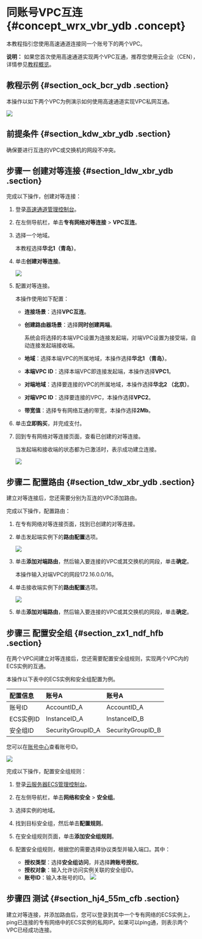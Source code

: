 # 同账号VPC互连 {#concept_wrx_vbr_ydb .concept}

本教程指引您使用高速通道连接同一个账号下的两个VPC。

**说明：** 如果您首次使用高速通道实现两个VPC互通，推荐您使用云企业（CEN），详情参见[教程概览](../../../../../intl.zh-CN/快速入门/教程概览.md#)。

## 教程示例 {#section_ock_bcr_ydb .section}

本操作以如下两个VPC为例演示如何使用高速通道实现VPC私网互通。

![](http://static-aliyun-doc.oss-cn-hangzhou.aliyuncs.com/assets/img/13830/154089921611702_zh-CN.png)

## 前提条件 {#section_kdw_xbr_ydb .section}

确保要进行互连的VPC或交换机的网段不冲突。

## 步骤一 创建对等连接 {#section_ldw_xbr_ydb .section}

完成以下操作，创建对等连接：

1.  登录[高速通道管理控制台](https://expressconnectnext.console.aliyun.com)。
2.  在左侧导航栏，单击**专有网络对等连接** \> **VPC互连**。
3.  选择一个地域。

    本教程选择**华北1（青岛）**。

4.  单击**创建对等连接**。

    ![](http://static-aliyun-doc.oss-cn-hangzhou.aliyuncs.com/assets/img/13830/154089921611683_zh-CN.png)

5.  配置对等连接。

    本操作使用如下配置：

    -   **连接场景**：选择**VPC互连**。

    -   **创建路由器场景**：选择**同时创建两端**。

        系统会将选择的本端VPC设置为连接发起端，对端VPC设置为接受端，自动连接发起端接收端。

    -   **地域**：选择本端VPC的所属地域，本操作选择**华北1 （青岛）**。

    -   **本端VPC ID**：选择本端VPC即连接发起端，本操作选择**VPC1**。

    -   **对端地域**：选择要连接的VPC的所属地域，本操作选择**华北2 （北京）**。

    -   **对端VPC ID**：选择要连接的VPC，本操作选择**VPC2**。

    -   **带宽值**：选择专有网络互通的带宽，本操作选择**2Mb**。

6.  单击**立即购买**，并完成支付。
7.  回到专有网络对等连接页面，查看已创建的对等连接。

    当发起端和接收端的状态都为已激活时，表示成功建立连接。

    ![](http://static-aliyun-doc.oss-cn-hangzhou.aliyuncs.com/assets/img/13830/154089921611684_zh-CN.png)


## 步骤二 配置路由 {#section_tdw_xbr_ydb .section}

建立对等连接后，您还需要分别为互连的VPC添加路由。

完成以下操作，配置路由：

1.  在专有网络对等连接页面，找到已创建的对等连接。
2.  单击发起端实例下的**路由配置**选项。

    ![](http://static-aliyun-doc.oss-cn-hangzhou.aliyuncs.com/assets/img/13830/154089921611686_zh-CN.png)

3.  单击**添加对端路由**，然后输入要连接的VPC或其交换机的网段，单击**确定**。

    本操作输入对端VPC的网段172.16.0.0/16。

4.  单击接收端实例下的**路由配置**选项。

    ![](http://static-aliyun-doc.oss-cn-hangzhou.aliyuncs.com/assets/img/13830/154089921611700_zh-CN.png)

5.  单击**添加对端路由**，然后输入要连接的VPC或其交换机的网段，单击**确定**。

## 步骤三 配置安全组 {#section_zx1_ndf_hfb .section}

在两个VPC间建立对等连接后，您还需要配置安全组规则，实现两个VPC内的ECS实例的互通。

本操作以下表中的ECS实例和安全组配置为例。

|配置信息|账号A|账号A|
|:---|:--|:--|
|账号ID|AccountID\_A|AccountID\_A|
|ECS实例ID|InstanceID\_A|InstanceID\_B|
|安全组ID|SecurityGroupID\_A|SecurityGroupID\_B|

您可以在[账号中心](https://account.console.aliyun.com/?spm=5176.2020520001.aliyun_topbar.39.4cb94bd3LoJmJ3#/secure)查看账号ID。

![](http://static-aliyun-doc.oss-cn-hangzhou.aliyuncs.com/assets/img/13830/154089921613186_zh-CN.png)

完成以下操作，配置安全组规则：

1.  登录[云服务器ECS管理控制台](https://ecs.console.aliyun.com/#/home)。
2.  在左侧导航栏，单击**网络和安全** \> **安全组**。
3.  选择实例的地域。
4.  找到目标安全组，然后单击**配置规则**。
5.  在安全组规则页面，单击**添加安全组规则**。
6.  配置安全组规则，根据您的需要选择协议类型并输入端口。其中：

    -   **授权类型**：选择**安全组访问**，并选择**跨账号授权**。
    -   **授权对象**：输入允许访问实例关联的安全组ID。
    -   **账号ID**：输入本账号的ID。
    ![](http://static-aliyun-doc.oss-cn-hangzhou.aliyuncs.com/assets/img/13830/154089921613187_zh-CN.png)


## 步骤四 测试 {#section_hj4_55m_cfb .section}

建立对等连接，并添加路由后，您可以登录到其中一个专有网络的ECS实例上，ping已连接的专有网络中的ECS实例的私网IP。如果可以ping通，则表示两个VPC已经成功连接。

